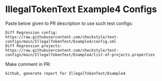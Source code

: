 # IllegalTokenText Example4 Configs
Paste below given to PR description to use such test configs:
```
Diff Regression config: https://raw.githubusercontent.com/checkstyle/test-configs/main/IllegalTokenText/Example4/config.xml
Diff Regression projects: https://raw.githubusercontent.com/checkstyle/test-configs/main/IllegalTokenText/Example4/list-of-projects.properties
```
Make comment in PR:
```
Github, generate report for IllegalTokenText/Example4
```
